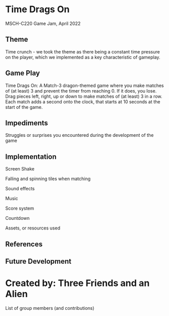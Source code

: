 # Time Drags On
MSCH-C220 Game Jam, April 2022

## Theme
Time crunch - we took the theme as there being a constant time pressure on the player, which we implemented as a key characteristic of gameplay.

## Game Play
Time Drags On: A Match-3 dragon-themed game where you make matches of (at least) 3 and prevent the timer from reaching 0. If it does, you lose.
Drag pieces left, right, up or down to make matches of (at least) 3 in a row. Each match adds a second onto the clock, that starts at 10 seconds at the start of the game. 

## Impediments
Struggles or surprises you encountered during the development of the game

## Implementation
Screen Shake

Falling and spinning tiles when matching 

Sound effects

Music 

Score system

Countdown

Assets, or resources used

## References

## Future Development

# Created by: Three Friends and an Alien
List of group members (and contributions)
